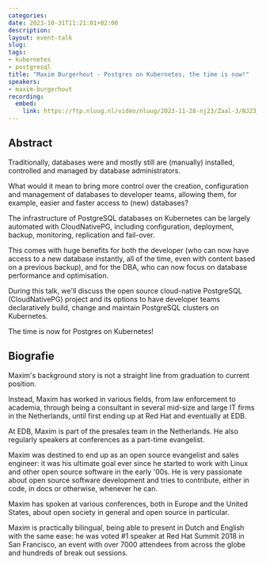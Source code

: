 ```yaml
---
categories:
date: 2023-10-31T11:21:01+02:00
description:
layout: event-talk
slug:
tags:
- kubernetes
- postgresql
title: "Maxim Burgerhout - Postgres on Kubernetes, the time is now!"
speakers:
- maxim-burgerhout
recording:
  embed:
    link: https://ftp.nluug.nl/video/nluug/2023-11-28-nj23/Zaal-3/NJ23_-_Zaal_3_-_Maxim_Burgerhout_-_Postgres_on_Kubernetes,_the_Time_is_Now.mp4
---
```


## Abstract

Traditionally, databases were and mostly still are (manually) installed, controlled and managed by database administrators.

What would it mean to bring more control over the creation, configuration and management of databases to developer teams, allowing them, for example, easier and faster access to (new) databases?

The infrastructure of PostgreSQL databases on Kubernetes can be largely automated with CloudNativePG, including configuration, deployment, backup, monitoring, replication and fail-over.

This comes with huge benefits for both the developer (who can now have access to a new database instantly, all of the time, even with content based on a previous backup), and for the DBA, who can now focus on database performance and optimisation.

During this talk, we'll discuss the open source cloud-native PostgreSQL (CloudNativePG) project and its options to have developer teams declaratively build, change and maintain PostgreSQL clusters on Kubernetes.

The time is now for Postgres on Kubernetes!

## Biografie

Maxim's background story is not a straight line from graduation to current position.

Instead, Maxim has worked in various fields, from law enforcement to academia, through being a consultant in several mid-size and large IT firms in the Netherlands, until first ending up at Red Hat and eventually at EDB.

At EDB, Maxim is part of the presales team in the Netherlands. He also regularly speakers at conferences as a part-time evangelist.

Maxim was destined to end up as an open source evangelist and sales engineer: it was his ultimate goal ever since he started to work with Linux and other open source software in the early '00s. He is very passionate about open source software development and tries to contribute, either in code, in docs or otherwise, whenever he can.

Maxim has spoken at various conferences, both in Europe and the United States, about open society in general and open source in particular.

Maxim is practically bilingual, being able to present in Dutch and English with the same ease: he was voted #1 speaker at Red Hat Summit 2018 in San Francisco, an event with over 7000 attendees from across the globe and hundreds of break out sessions.
